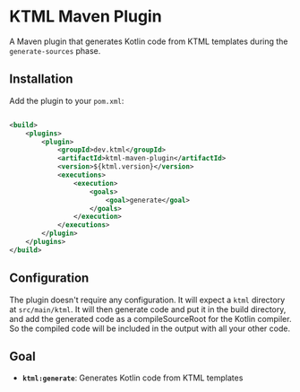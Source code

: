 # KTML Maven Plugin

A Maven plugin that generates Kotlin code from KTML templates during the `generate-sources` phase.

## Installation

Add the plugin to your `pom.xml`:

```xml

<build>
    <plugins>
        <plugin>
            <groupId>dev.ktml</groupId>
            <artifactId>ktml-maven-plugin</artifactId>
            <version>${ktml.version}</version>
            <executions>
                <execution>
                    <goals>
                        <goal>generate</goal>
                    </goals>
                </execution>
            </executions>
        </plugin>
    </plugins>
</build>
```

## Configuration

The plugin doesn't require any configuration. It will expect a `ktml` directory at `src/main/ktml`. It will then
generate code and put it in the build directory, and add the generated code as a compileSourceRoot for the Kotlin
compiler. So the compiled code will be included in the output with all your other code.

## Goal

- **`ktml:generate`**: Generates Kotlin code from KTML templates

